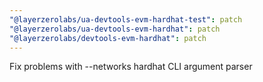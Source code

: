 ```yaml
---
"@layerzerolabs/ua-devtools-evm-hardhat-test": patch
"@layerzerolabs/ua-devtools-evm-hardhat": patch
"@layerzerolabs/devtools-evm-hardhat": patch
---
```


Fix problems with --networks hardhat CLI argument parser
